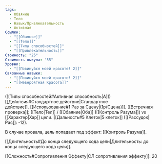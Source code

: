 ```yaml
---
tags:
  - Обаяние
  - Тело
  - Навык/Привлекательность
  - Активная
Ссылки:
  - "[[Обаяние]]"
  - "[[Тело]]"
  - "[[Типы способностей]]"
  - "[[Привлекательность]]"
Стоимость: "25"
Стоимость выкупа: "55"
Уровни:
  - "[[Повинуйся моей красоте! 2]]"
Связанные навыки:
  - "[[Повинуйся моей красоте! 2]]"
  - "[[Невероятная Красота]]"
---
```

([[Типы способностей#Активная способность|А]]) [[Действия#Стандартное действие|Стандартное действие]]. [[Использование#1 Раз за Сцену|(1р/Сцена)]]. [[Встречная проверка]]: [[Тело|Тел]] / [[Обаяние|Оба]] ([[Контроль Разума]]) vs [[Характер|Хар]] цели. [[Дальность#5 Клеток|5 клеток]] ([[Рассудок|Рас]]: -12). 

В случае провала, цель попадает под эффект: [[Контроль Разума]]. 

[[Длительность#До конца следующего хода цели|Длительность: до конца следующего хода цели]].

[[Сложность#Cопротивления Эффекту|СЛ сопротивления эффекту]]: 20